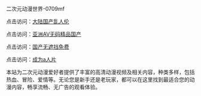 二次元动漫世界-0709mf

点击访问：<a href="https://heiliaoow5kzm.pages.dev">大陆国产乱人伦</a>

点击访问：<a href="https://heiliao2dmwwy.pages.dev">亚洲AV无码精品国产</a>

点击访问：<a href="https://heiliaoll4qsx.pages.dev">国产无遮挡免费</a>

点击访问：<a href="https://heiliaowzu4ur.pages.dev">成为a人片</a>

本站为二次元动漫爱好者提供了丰富的高清动漫视频及相关内容，种类多样，包括热血、冒险、爱情等。无论您是新手还是老玩家，都可以在这里找到最适合您的动漫内容，畅享流畅、无广告的观看体验。

<span style="display:none;">[Canonical link](https://github.com/pu20250709/pu11 ）</span>
